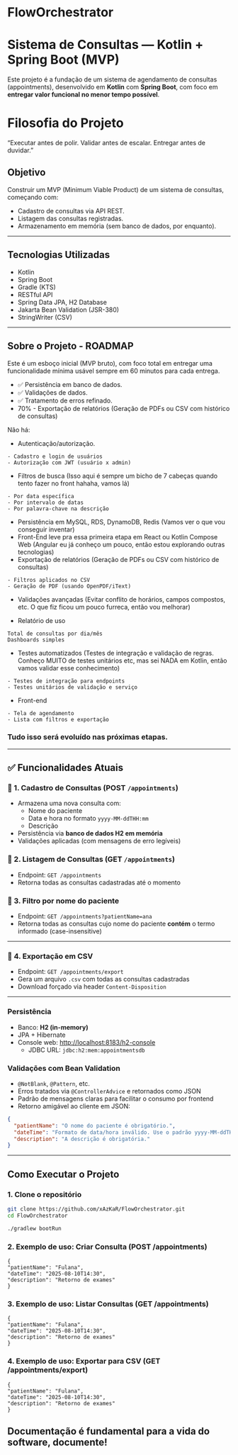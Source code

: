 # FlowOrchestrator

# Sistema de Consultas — Kotlin + Spring Boot (MVP)

Este projeto é a fundação de um sistema de agendamento de consultas (appointments), desenvolvido em **Kotlin** com **Spring Boot**, com foco em **entregar valor funcional no menor tempo possível**.

# Filosofia do Projeto
“Executar antes de polir. Validar antes de escalar. Entregar antes de duvidar.”

## Objetivo
Construir um MVP (Minimum Viable Product) de um sistema de consultas, começando com:
- Cadastro de consultas via API REST.
- Listagem das consultas registradas.
- Armazenamento em memória (sem banco de dados, por enquanto).

---

## Tecnologias Utilizadas
- Kotlin
- Spring Boot
- Gradle (KTS)
- RESTful API
- Spring Data JPA, H2 Database
- Jakarta Bean Validation (JSR-380)
- StringWriter (CSV)

---



## Sobre o Projeto - ROADMAP
Este é um esboço inicial (MVP bruto), com foco total em entregar uma funcionalidade mínima usável sempre em 60 minutos para cada entrega.

- ✅ Persistência em banco de dados.
- ✅ Validações de dados.
- ✅ Tratamento de erros refinado.
- 70% - Exportação de relatórios (Geração de PDFs ou CSV com histórico de consultas)

Não há:
- Autenticação/autorização.
```
- Cadastro e login de usuários
- Autorização com JWT (usuário x admin)
```
- Filtros de busca (Isso aqui é sempre um bicho de 7 cabeças quando tento fazer no front hahaha, vamos lá)
```
- Por data específica
- Por intervalo de datas
- Por palavra-chave na descrição
```
- Persistência em MySQL, RDS, DynamoDB, Redis (Vamos ver o que vou conseguir inventar)
- Front-End leve pra essa primeira etapa em React ou Kotlin Compose Web (Angular eu já conheço um pouco, então estou explorando outras tecnologias)
- Exportação de relatórios (Geração de PDFs ou CSV com histórico de consultas)
```
- Filtros aplicados no CSV
- Geração de PDF (usando OpenPDF/iText)
```
- Validações avançadas (Evitar conflito de horários, campos compostos, etc. O que fiz ficou um pouco furreca, então vou melhorar)


- Relatório de uso
```
Total de consultas por dia/mês
Dashboards simples
```
- Testes automatizados (Testes de integração e validação de regras. Conheço MUITO de testes unitários etc, mas sei NADA em Kotlin, então vamos validar esse conhecimento)
```
- Testes de integração para endpoints
- Testes unitários de validação e serviço
```
- Front-end
```
- Tela de agendamento
- Lista com filtros e exportação
```

### Tudo isso será evoluído nas próximas etapas. 

---

## ✅ Funcionalidades Atuais

### 🔹 1. Cadastro de Consultas (POST `/appointments`)
- Armazena uma nova consulta com:
    - Nome do paciente
    - Data e hora no formato `yyyy-MM-ddTHH:mm`
    - Descrição
- Persistência via **banco de dados H2 em memória**
- Validações aplicadas (com mensagens de erro legíveis)

### 🔹 2. Listagem de Consultas (GET `/appointments`)
- Endpoint: `GET /appointments`
- Retorna todas as consultas cadastradas até o momento

### 🔹 3. Filtro por nome do paciente
- Endpoint: `GET /appointments?patientName=ana`
- Retorna todas as consultas cujo nome do paciente **contém** o termo informado (case-insensitive)

---

### 🔹 4. Exportação em CSV
- Endpoint: `GET /appointments/export`
- Gera um arquivo `.csv` com todas as consultas cadastradas
- Download forçado via header `Content-Disposition`

---

### Persistência
- Banco: **H2 (in-memory)**
- JPA + Hibernate
- Console web: [http://localhost:8183/h2-console](http://localhost:8183/h2-console)
    - JDBC URL: `jdbc:h2:mem:appointmentsdb`

### Validações com Bean Validation
- `@NotBlank`, `@Pattern`, etc.
- Erros tratados via `@ControllerAdvice` e retornados como JSON
- Padrão de mensagens claras para facilitar o consumo por frontend
- Retorno amigável ao cliente em JSON:

```json
{
  "patientName": "O nome do paciente é obrigatório.",
  "dateTime": "Formato de data/hora inválido. Use o padrão yyyy-MM-ddTHH:mm",
  "description": "A descrição é obrigatória."
}
```

---


## Como Executar o Projeto

### 1. Clone o repositório
```bash
git clone https://github.com/xAzKaR/FlowOrchestrator.git
cd FlowOrchestrator

./gradlew bootRun

```

### 2. Exemplo de uso: Criar Consulta (POST /appointments)

```
{
"patientName": "Fulana",
"dateTime": "2025-08-10T14:30",
"description": "Retorno de exames"
}
```

### 3. Exemplo de uso: Listar Consultas (GET /appointments)

```
{
"patientName": "Fulana",
"dateTime": "2025-08-10T14:30",
"description": "Retorno de exames"
}
```

### 4. Exemplo de uso: Exportar para CSV (GET /appointments/export)

```
{
"patientName": "Fulana",
"dateTime": "2025-08-10T14:30",
"description": "Retorno de exames"
}
```


## Documentação é fundamental para a vida do software, documente!
